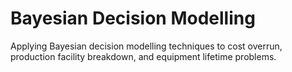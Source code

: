 # Bayesian Decision Modelling
 Applying Bayesian decision modelling techniques to cost overrun, production facility breakdown, and equipment lifetime problems.
